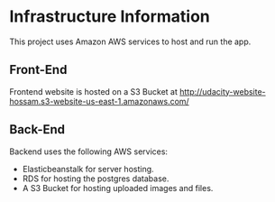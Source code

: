 # Infrastructure Information

This project uses Amazon AWS services to host and run the app.

## Front-End

Frontend website is hosted on a S3 Bucket at http://udacity-website-hossam.s3-website-us-east-1.amazonaws.com/

## Back-End

Backend uses the following AWS services:

- Elasticbeanstalk for server hosting.
- RDS for hosting the postgres database.
- A S3 Bucket for hosting uploaded images and files.
